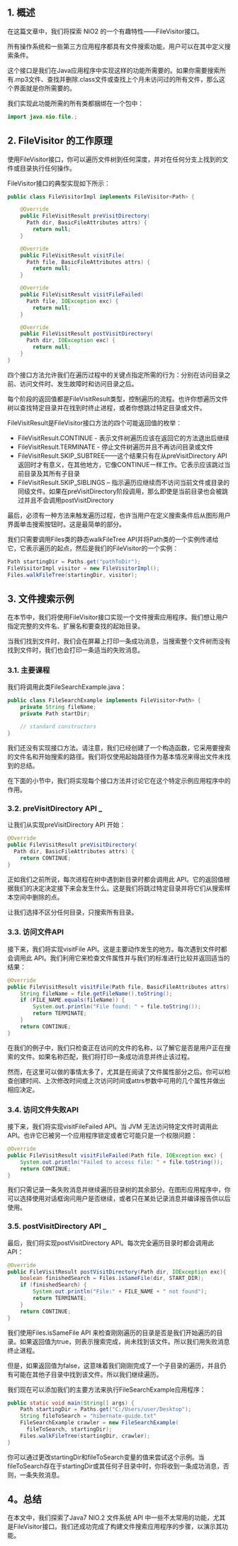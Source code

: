 ## 1. 概述

在这篇文章中，我们将探索 NIO2 的一个有趣特性——FileVisitor接口。

所有操作系统和一些第三方应用程序都具有文件搜索功能，用户可以在其中定义搜索条件。

这个接口是我们在Java应用程序中实现这样的功能所需要的。如果你需要搜索所有.mp3文件、查找并删除.class文件或查找上个月未访问过的所有文件，那么这个界面就是你所需要的。

我们实现此功能所需的所有类都捆绑在一个包中：

```java
import java.nio.file.;
```

## 2. FileVisitor 的工作原理

使用FileVisitor接口，你可以遍历文件树到任何深度，并对在任何分支上找到的文件或目录执行任何操作。

FileVisitor接口的典型实现如下所示：

```java
public class FileVisitorImpl implements FileVisitor<Path> {

    @Override
    public FileVisitResult preVisitDirectory(
      Path dir, BasicFileAttributes attrs) {
        return null;
    }

    @Override
    public FileVisitResult visitFile(
      Path file, BasicFileAttributes attrs) {
        return null;
    }

    @Override
    public FileVisitResult visitFileFailed(
      Path file, IOException exc) {       
        return null;
    }

    @Override
    public FileVisitResult postVisitDirectory(
      Path dir, IOException exc) {    
        return null;
    }
}
```

四个接口方法允许我们在遍历过程中的关键点指定所需的行为：分别在访问目录之前、访问文件时、发生故障时和访问目录之后。

每个阶段的返回值都是FileVisitResult类型，控制遍历的流程。也许你想遍历文件树以查找特定目录并在找到时终止进程，或者你想跳过特定目录或文件。

FileVisitResult是FileVisitor接口方法的四个可能返回值的枚举：

-   FileVisitResult.CONTINUE - 表示文件树遍历应该在返回它的方法退出后继续
-   FileVisitResult.TERMINATE - 停止文件树遍历并且不再访问目录或文件
-   FileVisitResult.SKIP_SUBTREE——这个结果只有在从preVisitDirectory API 返回时才有意义，在其他地方，它像CONTINUE一样工作。它表示应该跳过当前目录及其所有子目录
-   FileVisitResult.SKIP_SIBLINGS – 指示遍历应继续而不访问当前文件或目录的同级文件。如果在preVisitDirectory阶段调用，那么即使是当前目录也会被跳过并且不会调用postVisitDirectory

最后，必须有一种方法来触发遍历过程，也许当用户在定义搜索条件后从图形用户界面单击搜索按钮时。这是最简单的部分。

我们只需要调用Files类的静态walkFileTree API并将Path类的一个实例传递给它，它表示遍历的起点，然后是我们的FileVisitor的一个实例：

```java
Path startingDir = Paths.get("pathToDir");
FileVisitorImpl visitor = new FileVisitorImpl();
Files.walkFileTree(startingDir, visitor);
```

## 3. 文件搜索示例

在本节中，我们将使用FileVisitor接口实现一个文件搜索应用程序。我们想让用户指定完整的文件名、扩展名和要查找的起始目录。

当我们找到文件时，我们会在屏幕上打印一条成功消息，当搜索整个文件树而没有找到文件时，我们也会打印一条适当的失败消息。

### 3.1. 主要课程

我们将调用此类FileSearchExample.java：

```java
public class FileSearchExample implements FileVisitor<Path> {
    private String fileName;
    private Path startDir;

    // standard constructors
}
```

我们还没有实现接口方法。请注意，我们已经创建了一个构造函数，它采用要搜索的文件名和开始搜索的路径。我们将仅使用起始路径作为基本情况来得出文件未找到的总结。

在下面的小节中，我们将实现每个接口方法并讨论它在这个特定示例应用程序中的作用。

### 3.2. preVisitDirectory API _

让我们从实现preVisitDirectory API 开始：

```java
@Override
public FileVisitResult preVisitDirectory(
  Path dir, BasicFileAttributes attrs) {
    return CONTINUE;
}
```

正如我们之前所说，每次进程在树中遇到新目录时都会调用此 API。它的返回值根据我们的决定决定接下来会发生什么。这是我们将跳过特定目录并将它们从搜索样本空间中删除的点。

让我们选择不区分任何目录，只搜索所有目录。

### 3.3. 访问文件API

接下来，我们将实现visitFile API。这是主要动作发生的地方。每次遇到文件时都会调用此 API。我们利用它来检查文件属性并与我们的标准进行比较并返回适当的结果：

```java
@Override
public FileVisitResult visitFile(Path file, BasicFileAttributes attrs) {
    String fileName = file.getFileName().toString();
    if (FILE_NAME.equals(fileName)) {
        System.out.println("File found: " + file.toString());
        return TERMINATE;
    }
    return CONTINUE;
}
```

在我们的例子中，我们只检查正在访问的文件的名称，以了解它是否是用户正在搜索的文件。如果名称匹配，我们将打印一条成功消息并终止该过程。

然而，在这里可以做的事情太多了，尤其是在阅读了文件属性部分之后。你可以检查创建时间、上次修改时间或上次访问时间或attrs参数中可用的几个属性并做出相应决定。

### 3.4. 访问文件失败API

接下来，我们将实现visitFileFailed API。当 JVM 无法访问特定文件时调用此 API。也许它已被另一个应用程序锁定或者它可能只是一个权限问题：

```java
@Override
public FileVisitResult visitFileFailed(Path file, IOException exc) {
    System.out.println("Failed to access file: " + file.toString());
    return CONTINUE;
}
```

我们只需记录一条失败消息并继续遍历目录树的其余部分。在图形应用程序中，你可以选择使用对话框询问用户是否继续，或者只在某处记录消息并编译报告供以后使用。

### 3.5. postVisitDirectory API _

最后，我们将实现postVisitDirectory API。每次完全遍历目录时都会调用此 API：

```java
@Override
public FileVisitResult postVisitDirectory(Path dir, IOException exc){
    boolean finishedSearch = Files.isSameFile(dir, START_DIR);
    if (finishedSearch) {
        System.out.println("File:" + FILE_NAME + " not found");
        return TERMINATE;
    }
    return CONTINUE;
}
```

我们使用Files.isSameFile API 来检查刚刚遍历的目录是否是我们开始遍历的目录。如果返回值为true，则表示搜索完成，尚未找到该文件。所以我们用失败消息终止进程。

但是，如果返回值为false，这意味着我们刚刚完成了一个子目录的遍历，并且仍有可能在其他子目录中找到该文件。所以我们继续遍历。

我们现在可以添加我们的主要方法来执行FileSearchExample应用程序：

```java
public static void main(String[] args) {
    Path startingDir = Paths.get("C:/Users/user/Desktop");
    String fileToSearch = "hibernate-guide.txt"
    FileSearchExample crawler = new FileSearchExample(
      fileToSearch, startingDir);
    Files.walkFileTree(startingDir, crawler);
}
```

你可以通过更改startingDir和fileToSearch变量的值来尝试这个示例。当fileToSearch存在于startingDir或其任何子目录中时，你将收到一条成功消息，否则，一条失败消息。

## 4。总结

在本文中，我们探索了Java7 NIO.2 文件系统 API 中一些不太常用的功能，尤其是FileVisitor接口。我们还成功完成了构建文件搜索应用程序的步骤，以演示其功能。